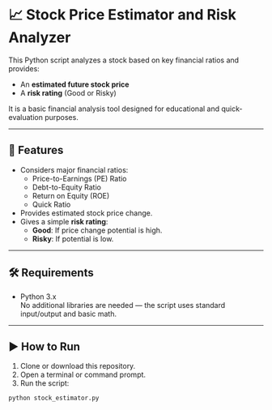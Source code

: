 # 📈 Stock Price Estimator and Risk Analyzer

This Python script analyzes a stock based on key financial ratios and provides:
- An **estimated future stock price**
- A **risk rating** (Good or Risky)

It is a basic financial analysis tool designed for educational and quick-evaluation purposes.

---

## 🧠 Features

- Considers major financial ratios:
  - Price-to-Earnings (PE) Ratio
  - Debt-to-Equity Ratio
  - Return on Equity (ROE)
  - Quick Ratio
- Provides estimated stock price change.
- Gives a simple **risk rating**:
  - **Good**: If price change potential is high.
  - **Risky**: If potential is low.

---

## 🛠️ Requirements

- Python 3.x  
No additional libraries are needed — the script uses standard input/output and basic math.

---

## ▶️ How to Run

1. Clone or download this repository.
2. Open a terminal or command prompt.
3. Run the script:

```bash
python stock_estimator.py

